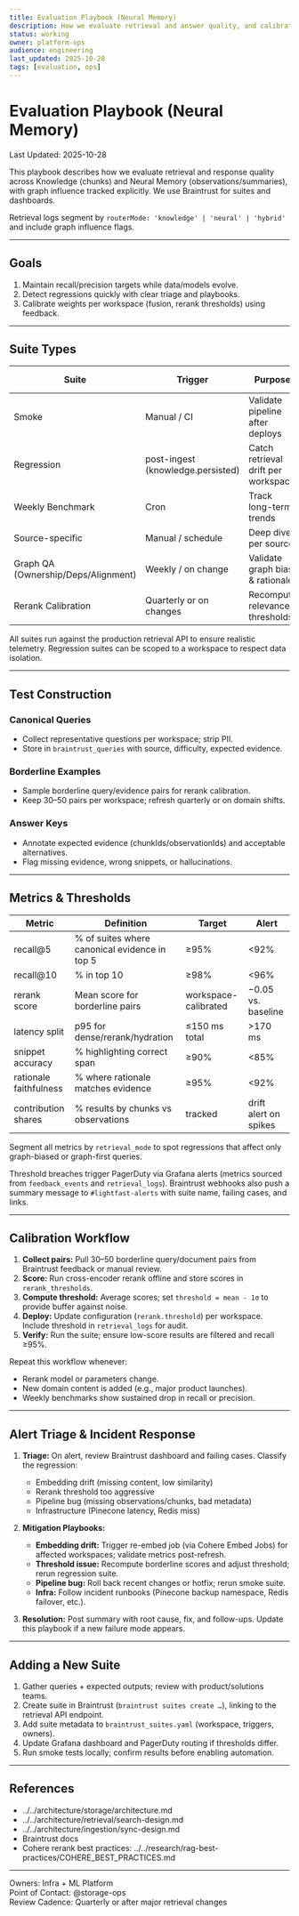 ```yaml
---
title: Evaluation Playbook (Neural Memory)
description: How we evaluate retrieval and answer quality, and calibrate thresholds
status: working
owner: platform-ops
audience: engineering
last_updated: 2025-10-28
tags: [evaluation, ops]
---
```


# Evaluation Playbook (Neural Memory)

Last Updated: 2025-10-28

This playbook describes how we evaluate retrieval and response quality across Knowledge (chunks) and Neural Memory (observations/summaries), with graph influence tracked explicitly. We use Braintrust for suites and dashboards.

Retrieval logs segment by `routerMode: 'knowledge' | 'neural' | 'hybrid'` and include graph influence flags.

---

## Goals

1. Maintain recall/precision targets while data/models evolve.
2. Detect regressions quickly with clear triage and playbooks.
3. Calibrate weights per workspace (fusion, rerank thresholds) using feedback.

---

## Suite Types

| Suite | Trigger | Purpose | Sample Size | Latency Target |
|-------|---------|---------|-------------|----------------|
| Smoke | Manual / CI | Validate pipeline after deploys | 5–10 queries per source | <5 min total |
| Regression | post-ingest (knowledge.persisted) | Catch retrieval drift per workspace | 25 canonical queries | <10 min/workspace |
| Weekly Benchmark | Cron | Track long-term trends | 100 mixed queries | <60 min |
| Source-specific | Manual / schedule | Deep dive per source | 15 per source | <10 min |
| Graph QA (Ownership/Deps/Alignment) | Weekly / on change | Validate graph bias & rationale | 20 graph queries | <10 min |
| Rerank Calibration | Quarterly or on changes | Recompute relevance thresholds | 30 borderline pairs | <30 min |

All suites run against the production retrieval API to ensure realistic telemetry. Regression suites can be scoped to a workspace to respect data isolation.

---

## Test Construction

### Canonical Queries
- Collect representative questions per workspace; strip PII.
- Store in `braintrust_queries` with source, difficulty, expected evidence.

### Borderline Examples
- Sample borderline query/evidence pairs for rerank calibration.
- Keep 30–50 pairs per workspace; refresh quarterly or on domain shifts.

### Answer Keys
- Annotate expected evidence (chunkIds/observationIds) and acceptable alternatives.
- Flag missing evidence, wrong snippets, or hallucinations.

---

## Metrics & Thresholds

| Metric | Definition | Target | Alert |
|--------|------------|--------|-------|
| recall@5 | % of suites where canonical evidence in top 5 | ≥95% | <92% |
| recall@10 | % in top 10 | ≥98% | <96% |
| rerank score | Mean score for borderline pairs | workspace-calibrated | −0.05 vs. baseline |
| latency split | p95 for dense/rerank/hydration | ≤150 ms total | >170 ms |
| snippet accuracy | % highlighting correct span | ≥90% | <85% |
| rationale faithfulness | % where rationale matches evidence | ≥95% | <92% |
| contribution shares | % results by chunks vs observations | tracked | drift alert on spikes |

Segment all metrics by `retrieval_mode` to spot regressions that affect only graph-biased or graph-first queries.

Threshold breaches trigger PagerDuty via Grafana alerts (metrics sourced from `feedback_events` and `retrieval_logs`). Braintrust webhooks also push a summary message to `#lightfast-alerts` with suite name, failing cases, and links.

---

## Calibration Workflow

1. **Collect pairs:** Pull 30–50 borderline query/document pairs from Braintrust feedback or manual review.
2. **Score:** Run cross-encoder rerank offline and store scores in `rerank_thresholds`.
3. **Compute threshold:** Average scores; set `threshold = mean - 1σ` to provide buffer against noise.
4. **Deploy:** Update configuration (`rerank.threshold`) per workspace. Include threshold in `retrieval_logs` for audit.
5. **Verify:** Run the suite; ensure low-score results are filtered and recall ≥95%.

Repeat this workflow whenever:
- Rerank model or parameters change.
- New domain content is added (e.g., major product launches).
- Weekly benchmarks show sustained drop in recall or precision.

---

## Alert Triage & Incident Response

1. **Triage:** On alert, review Braintrust dashboard and failing cases. Classify the regression:
   - Embedding drift (missing content, low similarity)
   - Rerank threshold too aggressive
   - Pipeline bug (missing observations/chunks, bad metadata)
   - Infrastructure (Pinecone latency, Redis miss)

2. **Mitigation Playbooks:**
   - **Embedding drift:** Trigger re-embed job (via Cohere Embed Jobs) for affected workspaces; validate metrics post-refresh.
   - **Threshold issue:** Recompute borderline scores and adjust threshold; rerun regression suite.
   - **Pipeline bug:** Roll back recent changes or hotfix; rerun smoke suite.
   - **Infra:** Follow incident runbooks (Pinecone backup namespace, Redis failover, etc.).

3. **Resolution:** Post summary with root cause, fix, and follow-ups. Update this playbook if a new failure mode appears.

---

## Adding a New Suite

1. Gather queries + expected outputs; review with product/solutions teams.
2. Create suite in Braintrust (`braintrust suites create …`), linking to the retrieval API endpoint.
3. Add suite metadata to `braintrust_suites.yaml` (workspace, triggers, owners).
4. Update Grafana dashboard and PagerDuty routing if thresholds differ.
5. Run smoke tests locally; confirm results before enabling automation.

---

## References

- ../../architecture/storage/architecture.md
- ../../architecture/retrieval/search-design.md
- ../../architecture/ingestion/sync-design.md
- Braintrust docs
- Cohere rerank best practices: ../../research/rag-best-practices/COHERE_BEST_PRACTICES.md

---

Owners: Infra + ML Platform  
Point of Contact: @storage-ops  
Review Cadence: Quarterly or after major retrieval changes
